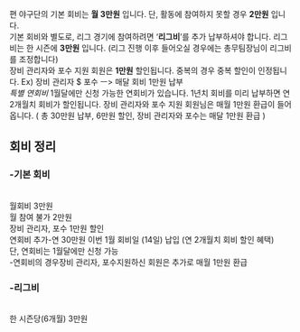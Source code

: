편 야구단의 기본 회비는 <strong>월 3만원</strong> 입니다. 단, 활동에 참여하지 못할 경우 <strong>2만원</strong> 입니다.<br>
기본 회비와 별도로, 리그 경기에 참여하려면 ‘<strong>리그비</strong>’를 추가 납부하셔야 합니다. 리그비는 한 시즌에 <strong>3만원</strong> 입니다. (리그 진행 이후 들어오실 경우에는 총무팀장님이 리그비를 조정합니다)<br>
장비 관리자와 포수 지원 회원은 <strong>1만원</strong> 할인됩니다. 중복의 경우 중복 할인이 인정됩니다. Ex) 장비 관리자 $ 포수 ㅡ> 매달 회비 1만원 납부<br>
*특별 연회비* 1월달에만 신청 가능한 연회비가 있습니다. 1년치 회비를 미리 납부하면 연 2개월치 회비가 할인됩니다. 장비 관리자와 포수 지원 회원님은 매월 1만원 환급이 들어옵니다. ( 총 30만원 납부, 6만원 할인, 장비 관리자와 포수는 매달 1만원 환급 )<br>

<h2 style="front-size: 2em;">회비 정리</h2>
<h3 style="front-size: 1.5em;">-기본 회비</h3><br>
월회비 3만원 <br>
월 참여 불가 2만원<br> 
장비 관리자, 포수 1만원 할인<br>
연회비 추가-연 30만원 이번 1월 회비일 (14일) 납입 (연 2개월치 회비 할인 혜택)<br>
단, 연회비는 1월달에만 신청 가능<br>
-연회비의 경우장비 관리자, 포수지원하신 회원은 추가로 매월 1만원 환급<br>
<h3 style="front-size: 1.5em;">-리그비</h3><br>
한 시즌당(6개월) 3만원<br>
